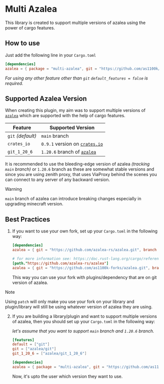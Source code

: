 # Multi Azalea

This library is created to support multiple versions of azalea using the power of cargo features.

## How to use
Just add the following line in your `Cargo.toml`
```toml
[dependencies]
azalea = { package = "multi-azalea", git = "https://github.com/as1100k/aether.git", feature = "git", default_features = false }
```

_For using any other feature other than `git` `default_features = false` is required._

## Supported Azalea Version

When creating this plugin, my aim was to support multiple versions of [`azalea`](https://github.com/azalea-rs/azalea.git)
which are supported with the help of cargo features.

| Feature           | Supported Version                                                              |
|-------------------|--------------------------------------------------------------------------------|
| `git` _(default)_ | `main` branch                                                                  |
| `crates_io`       | `0.9.1` version on [`crates.io`](https://crates.io/crates/azalea)              |
| `git_1_20_6`      | `1.20.6` branch of [`azalea`](https://github.com/azalea-rs/azalea/tree/1.20.6) |

It is recommended to use the bleeding-edge version of azalea _(tracking `main` branch)_ or `1.20.6` branch as these are
somewhat stable versions and since you are using zenith proxy, that uses ViaProxy behind the scenes you  can connect to
any server of any backward version.

> [!WARNING]
> `main` branch of azalea can introduce breaking changes especially in upgrading minecraft version.

## Best Practices

1. If you want to use your own fork, set up your `Cargo.toml` in the following way:
   ```toml
   [dependencies]
   azalea = { git = "https://github.com/azalea-rs/azalea.git", branch = "1.20.6" }
   
   # for more information see: https://doc.rust-lang.org/cargo/reference/overriding-dependencies.html#overriding-repository-url
   [path."https://github.com/azalea-rs/azalea"]
   azalea = { git = "https://github.com/as1100k-forks/azalea.git", branch = "better-1.20.6" }
   ```
   
   This way you can use your fork with plugins/dependency that are on git version of azalea.
   
> [!NOTE]
> Using `patch` will only make you use your fork on your library and plugin/library will still be using
> whatever version of azalea they are using.

2. If you are building a library/plugin and want to support multiple versions of azalea, then you should set up your 
   `Cargo.toml` in the following way:
   
   _let's assume that you want to support `main` branch and `1.20.6` branch._
   ```toml
   [features]
   default = ["git"]
   git = ["azalea/git"]
   git_1_20_6 = ["azalea/git_1_20_6"]
   
   [dependencies]
   azalea = { package = "multi-azalea", git = "https://github.com/as1100k/aether.git", default_features = false }
   ```
   
   Now, it's upto the user which version they want to use.
